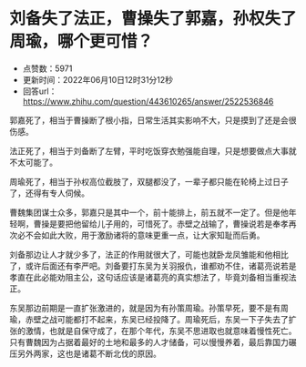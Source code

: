 # 刘备失了法正，曹操失了郭嘉，孙权失了周瑜，哪个更可惜？
- 点赞数：5971
- 更新时间：2022年06月10日12时31分12秒
- 回答url：https://www.zhihu.com/question/443610265/answer/2522536846
<body>
 <p data-pid="0TaGreZJ">郭嘉死了，相当于曹操断了根小指，日常生活其实影响不大，只是摸到了还是会很伤感。</p>
 <p data-pid="xl2s72TG">法正死了，相当于刘备断了左臂，平时吃饭穿衣勉强能自理，只是想要做点大事就不太可能了。</p>
 <p data-pid="jYbgRSCy">周瑜死了，相当于孙权高位截肢了，双腿都没了，一辈子都只能在轮椅上过日子了，还得有专人伺候。</p>
 <p data-pid="77OuNRPT">曹魏集团谋士众多，郭嘉只是其中一个，前十能排上，前五就不一定了。但是他年轻啊，曹操是要把他留给儿子用的，可惜死了。赤壁之战输了，曹操说若是奉孝再次必不会如此大败，用于激励诸将的意味更重一点，让大家知耻而后勇。</p>
 <p data-pid="NxhrWVfC">刘备那边让人才就少多了，法正的作用就很大了，可能也就卧龙凤雏能和他相比了，或许后面还有李严吧。刘备要打东吴为关羽报仇，谁都劝不住，诸葛亮说若是孝直在此必能劝阻主公，这句话应该是诸葛亮的真实想法了，毕竟刘备相当重视法正。</p>
 <p data-pid="p8CKzado">东吴那边前期是一直扩张激进的，就是因为有孙策周瑜。孙策早死，要不是有周瑜，赤壁之战可能都打不起来，东吴已经投降了。周瑜死后，东吴一下子失去了扩张的激情，也就是自保守成了，在那个年代，东吴不思进取也就意味着慢性死亡。只有曹魏因为占据着最好的土地和最多的人才储备，可以慢慢养着，最后靠国力碾压另外两家，这也是诸葛不断北伐的原因。</p>
</body>